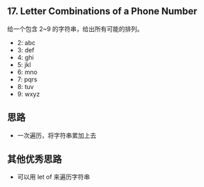 ## 17. Letter Combinations of a Phone Number

给一个包含 2~9 的字符串，给出所有可能的排列。

- 2: abc
- 3: def
- 4: ghi
- 5: jkl
- 6: mno
- 7: pqrs
- 8: tuv
- 9: wxyz

## 思路

- 一次遍历，将字符串累加上去

## 其他优秀思路

- 可以用 let of 来遍历字符串

